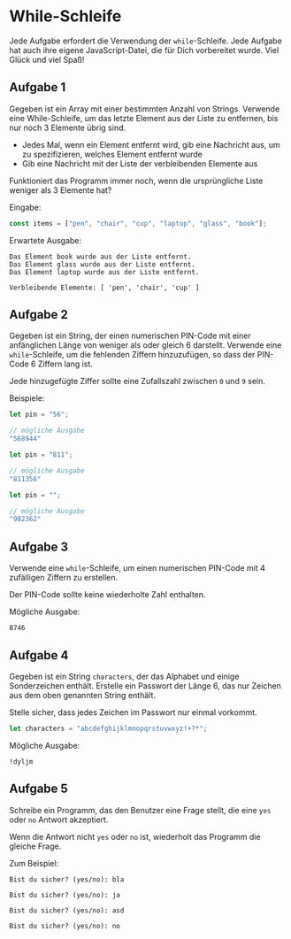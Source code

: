 # While-Schleife

Jede Aufgabe erfordert die Verwendung der `while`-Schleife. Jede Aufgabe hat auch ihre eigene JavaScript-Datei, die für Dich vorbereitet wurde. Viel Glück und viel Spaß!

## Aufgabe 1
  
Gegeben ist ein Array mit einer bestimmten Anzahl von Strings. Verwende eine While-Schleife, um das letzte Element aus der Liste zu entfernen, bis nur noch 3 Elemente übrig sind.
 
- Jedes Mal, wenn ein Element entfernt wird, gib eine Nachricht aus, um zu spezifizieren, welches Element entfernt wurde
- Gib eine Nachricht mit der Liste der verbleibenden Elemente aus
 
Funktioniert das Programm immer noch, wenn die ursprüngliche Liste weniger als 3 Elemente hat?

Eingabe:
```js
const items = ["pen", "chair", "cup", "laptop", "glass", "book"];
```

Erwartete Ausgabe:

```plaintext
Das Element book wurde aus der Liste entfernt.
Das Element glass wurde aus der Liste entfernt.
Das Element laptop wurde aus der Liste entfernt.

Verbleibende Elemente: [ 'pen', 'chair', 'cup' ]
```

## Aufgabe 2

Gegeben ist ein String, der einen numerischen PIN-Code mit einer anfänglichen Länge von weniger als oder gleich 6 darstellt. Verwende eine `while`-Schleife, um die fehlenden Ziffern hinzuzufügen, so dass der PIN-Code 6 Ziffern lang ist.

Jede hinzugefügte Ziffer sollte eine Zufallszahl zwischen `0` und `9` sein.

Beispiele:

```js
let pin = "56";

// mögliche Ausgabe
"568944"
```

```js
let pin = "811";

// mögliche Ausgabe
"811356"
```

```js
let pin = "";

// mögliche Ausgabe
"982362"
```

## Aufgabe 3

Verwende eine `while`-Schleife, um einen numerischen PIN-Code mit 4 zufälligen Ziffern zu erstellen.

Der PIN-Code sollte keine wiederholte Zahl enthalten.

Mögliche Ausgabe:

```plaintext
8746
```

## Aufgabe 4

Gegeben ist ein String `characters`, der das Alphabet und einige Sonderzeichen enthält. Erstelle ein Passwort der Länge 6, das nur Zeichen aus dem oben genannten String enthält.

Stelle sicher, dass jedes Zeichen im Passwort nur einmal vorkommt.

```javascript
let characters = "abcdefghijklmnopqrstuvwxyz!+?*";
```

Mögliche Ausgabe:

```plaintext
!dyljm
```

## Aufgabe 5

Schreibe ein Programm, das den Benutzer eine Frage stellt, die eine `yes` oder `no` Antwort akzeptiert.

Wenn die Antwort nicht `yes` oder `no` ist, wiederholt das Programm die gleiche Frage.

Zum Beispiel:

```plaintext
Bist du sicher? (yes/no): bla

Bist du sicher? (yes/no): ja

Bist du sicher? (yes/no): asd

Bist du sicher? (yes/no): no
```
